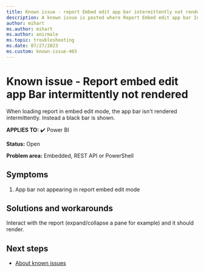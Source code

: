 ```yaml
---
title: Known issue - report Embed edit app bar intermittently not rendered
description: A known issue is posted where Report Embed edit app bar Intermittently not rendered
author: mihart
ms.author: mihart
ms.author: anirmale
ms.topic: troubleshooting   
ms.date: 07/27/2023
ms.custom: known-issue-465
---
```


# Known issue - Report embed edit app Bar intermittently not rendered

When loading report in embed edit mode, the app bar isn't rendered intermittently. Instead a black bar is shown.

**APPLIES TO:** ✔️ Power BI

**Status:** Open

**Problem area:** Embedded, REST API or PowerShell

## Symptoms

1. App bar not appearing in report embed edit mode

## Solutions and workarounds

Interact with the report (expand/collapse a pane for example) and it should render.

## Next steps

- [About known issues](/power-bi/troubleshoot/known-issues/power-bi-known-issues) 
